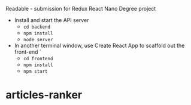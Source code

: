 Readable - submission for Redux React Nano Degree project
* Install and start the API server
    - `cd backend`
    - `npm install`
    - `node server`
* In another terminal window, use Create React App to scaffold out the front-end
`
    - `cd frontend`
    - `npm install`
    - `npm start`
# articles-ranker
